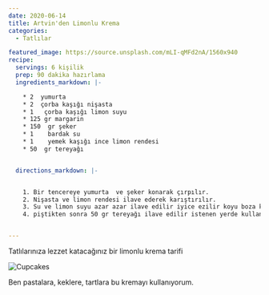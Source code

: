 ```yaml
---
date: 2020-06-14
title: Artvin'den Limonlu Krema
categories:
  - Tatlılar

featured_image: https://source.unsplash.com/mLI-qMFd2nA/1560x940
recipe:
  servings: 6 kişilik
  prep: 90 dakika hazırlama
  ingredients_markdown: |-

    * 2  yumurta
    * 2  çorba kaşığı nişasta
    * 1   çorba kaşığı limon suyu
    * 125 gr margarin
    * 150  gr şeker
    * 1    bardak su
    * 1    yemek kaşığı ince limon rendesi
    * 50  gr tereyağı


  directions_markdown: |-


    1. Bir tencereye yumurta  ve şeker konarak çırpılır.
    2. Nişasta ve limon rendesi ilave ederek karıştırılır.
    3. Su ve limon suyu azar azar ilave edilir iyice ezilir koyu boza kıvamına gelene kadar pişirilir
    4. piştikten sonra 50 gr tereyağı ilave edilir istenen yerde kullanılır.


---
```

Tatlılarınıza lezzet katacağınız bir limonlu krema tarifi

![Cupcakes](images.unsplash.com/photo-1586718418497-76bcc1e1dbfb?w=1560&h=940&fit=crop)

Ben pastalara, keklere, tartlara bu kremayı kullanıyorum.
